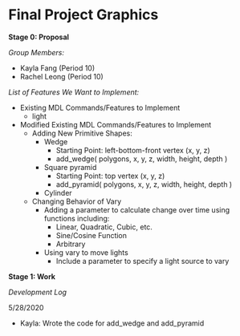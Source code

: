 # Final Project Graphics

**Stage 0: Proposal**

*Group Members:*
* Kayla Fang (Period 10)
* Rachel Leong (Period 10)

*List of Features We Want to Implement:*
* Existing MDL Commands/Features to Implement
  * light
* Modified Existing MDL Commands/Features to Implement
  * Adding New Primitive Shapes:
    * Wedge
      * Starting Point: left-bottom-front vertex (x, y, z)
      * add_wedge( polygons, x, y, z, width, height, depth )
    * Square pyramid 
      * Starting Point: top vertex (x, y, z)
      * add_pyramid( polygons, x, y, z, width, height, depth )
    * Cylinder
  * Changing Behavior of Vary
    * Adding a parameter to calculate change over time using functions including:
      * Linear, Quadratic, Cubic, etc.
      * Sine/Cosine Function
      * Arbitrary 
    * Using vary to move lights
      * Include a parameter to specify a light source to vary

**Stage 1: Work**

*Development Log*

5/28/2020
* Kayla: Wrote the code for add_wedge and add_pyramid



